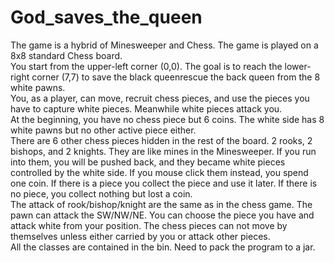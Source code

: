 # God_saves_the_queen
The game is a hybrid of Minesweeper and Chess. The game is played on a 8x8 standard Chess board. 
<br>
You start from the upper-left corner (0,0). The goal is to reach the lower-right corner (7,7) to save the black queenrescue the back queen from the 8 white pawns.
<br>
You, as a player, can move,  recruit chess pieces, and use the pieces you have to capture white pieces. Meanwhile white pieces attack you. 
<br>
At the beginning, you have no chess piece but 6 coins. The white side has 8 white pawns but no other active piece either.  
There are 6 other chess pieces hidden in the rest of the board. 2 rooks, 2 bishops, and 2 knights. They are like mines in the Minesweeper. If you run into them, you will be pushed back, and they became white pieces controlled by the white side. If you mouse click them instead, you spend one coin. If there is a piece you collect the piece and use it later. If there is no piece, you collect nothing but lost a coin.
<br>
The attack of rook/bishop/knight are the same as in the chess game. The pawn can attack the SW/NW/NE. You can choose the piece you have and attack white from your position. The chess pieces can not move by themselves unless either carried by you or attack other pieces.
<br>
All the classes are contained in the bin. Need to pack the program to a jar. 
